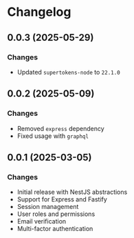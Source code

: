 # Changelog

## 0.0.3 (2025-05-29)

### Changes

- Updated `supertokens-node` to `22.1.0`

## 0.0.2 (2025-05-09)

### Changes

- Removed `express` dependency
- Fixed usage with `graphql`

## 0.0.1 (2025-03-05)

### Changes

- Initial release with NestJS abstractions
- Support for Express and Fastify
- Session management
- User roles and permissions
- Email verification
- Multi-factor authentication

